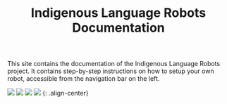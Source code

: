 ﻿---
title: "Indigenous Language Robots Documentation"
permalink: /
excerpt: "How to quickly install and setup an Indigenous Language Robot."
toc: false
share: false

gallery:
  - url: https://www.arc.gov.au/
    image_path: /ILR/assets/logos/ARC_stacked.svg
  - url: http://www.dynamicsoflanguage.edu.au/
    image_path: /ILR/assets/logos/coedl-stacked.svg
  - url: https://www.uq.edu.au/
    image_path: /ILR/assets/logos/uq-logo-stacked.svg
  - url: http://www.ngukurrlc.org.au/
    image_path: /ILR/assets/logos/nglc-logo-stacked.svg

---


This site contains the documentation of the Indigenous Language Robots project. It contains step-by-step instructions on how to setup your own robot, accessible from the navigation bar on the left.

![](/ILR/assets/logos/ARC_stacked.svg)&nbsp;![](/ILR/assets/logos/coedl-stacked.svg)&nbsp;![](/ILR/assets/logos/uq-logo-stacked.svg)&nbsp;![](/ILR/assets/logos/nglc-logo-stacked.svg)
{: .align-center}